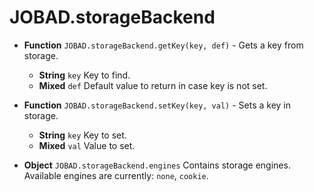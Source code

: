 # JOBAD.storageBackend

* **Function** `JOBAD.storageBackend.getKey(key, def)` - Gets a key from storage.  
	* **String** `key` Key to find. 
	* **Mixed** `def` Default value to return in case key is not set. 

* **Function** `JOBAD.storageBackend.setKey(key, val)` - Sets a key in storage.  
	* **String** `key` Key to set. 
	* **Mixed** `val` Value to set. 

* **Object** `JOBAD.storageBackend.engines` Contains storage engines. Available engines are currently: `none`, `cookie`. 